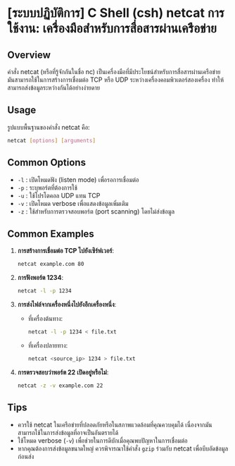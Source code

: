# [ระบบปฏิบัติการ] C Shell (csh) netcat การใช้งาน: เครื่องมือสำหรับการสื่อสารผ่านเครือข่าย

## Overview
คำสั่ง netcat (หรือที่รู้จักกันในชื่อ nc) เป็นเครื่องมือที่มีประโยชน์สำหรับการสื่อสารผ่านเครือข่าย มันสามารถใช้ในการสร้างการเชื่อมต่อ TCP หรือ UDP ระหว่างเครื่องคอมพิวเตอร์สองเครื่อง ทำให้สามารถส่งข้อมูลระหว่างกันได้อย่างง่ายดาย

## Usage
รูปแบบพื้นฐานของคำสั่ง netcat คือ:

```bash
netcat [options] [arguments]
```

## Common Options
- `-l` : เปิดโหมดฟัง (listen mode) เพื่อรอการเชื่อมต่อ
- `-p` : ระบุพอร์ตที่ต้องการใช้
- `-u` : ใช้โปรโตคอล UDP แทน TCP
- `-v` : เปิดโหมด verbose เพื่อแสดงข้อมูลเพิ่มเติม
- `-z` : ใช้สำหรับการตรวจสอบพอร์ต (port scanning) โดยไม่ส่งข้อมูล

## Common Examples
1. **การสร้างการเชื่อมต่อ TCP ไปยังเซิร์ฟเวอร์**:
   ```bash
   netcat example.com 80
   ```

2. **การฟังพอร์ต 1234**:
   ```bash
   netcat -l -p 1234
   ```

3. **การส่งไฟล์จากเครื่องหนึ่งไปยังอีกเครื่องหนึ่ง**:
   - ที่เครื่องต้นทาง:
     ```bash
     netcat -l -p 1234 < file.txt
     ```
   - ที่เครื่องปลายทาง:
     ```bash
     netcat <source_ip> 1234 > file.txt
     ```

4. **การตรวจสอบว่าพอร์ต 22 เปิดอยู่หรือไม่**:
   ```bash
   netcat -z -v example.com 22
   ```

## Tips
- ควรใช้ netcat ในเครือข่ายที่ปลอดภัยหรือในสภาพแวดล้อมที่คุณควบคุมได้ เนื่องจากมันสามารถใช้ในการส่งข้อมูลที่อาจเป็นอันตรายได้
- ใช้โหมด verbose (`-v`) เพื่อช่วยในการดีบักเมื่อคุณพบปัญหาในการเชื่อมต่อ
- หากคุณต้องการส่งข้อมูลขนาดใหญ่ ควรพิจารณาใช้คำสั่ง `gzip` ร่วมกับ netcat เพื่อบีบอัดข้อมูลก่อนส่ง